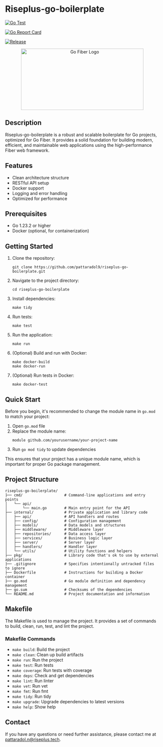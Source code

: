 # Riseplus-go-boilerplate

[![Go Test](https://github.com/pattaradol9/riseplus-go-boilerplate/actions/workflows/go-test.yml/badge.svg)](https://github.com/pattaradol9/riseplus-go-boilerplate/actions/workflows/go-test.yml)

[![Go Report Card](https://goreportcard.com/badge/github.com/pattaradol9/riseplus-go-boilerplate)](https://goreportcard.com/report/github.com/pattaradol9/riseplus-go-boilerplate)

[![Release](https://img.shields.io/github/v/release/pattaradol9/riseplus-go-boilerplate.svg)](https://github.com/pattaradol9/riseplus-go-boilerplate/releases)

<p align="center">
  <img src="https://gofiber.io/assets/images/logo.svg" alt="Go Fiber Logo" width="400" height="200">
</p>

## Description

Riseplus-go-boilerplate is a robust and scalable boilerplate for Go projects, optimized for Go Fiber. It provides a solid foundation for building modern, efficient, and maintainable web applications using the high-performance Fiber web framework.

## Features

- Clean architecture structure
- RESTful API setup
- Docker support
- Logging and error handling
- Optimized for performance

## Prerequisites

- Go 1.23.2 or higher
- Docker (optional, for containerization)

## Getting Started

1. Clone the repository:

   ```
   git clone https://github.com/pattaradol9/riseplus-go-boilerplate.git
   ```

2. Navigate to the project directory:

   ```
   cd riseplus-go-boilerplate
   ```

3. Install dependencies:

   ```
   make tidy
   ```

4. Run tests:

   ```
   make test
   ```

5. Run the application:

   ```
   make run
   ```

6. (Optional) Build and run with Docker:

   ```
   make docker-build
   make docker-run
   ```

7. (Optional) Run tests in Docker:
   ```
   make docker-test
   ```

## Quick Start

Before you begin, it's recommended to change the module name in `go.mod` to match your project:

1. Open `go.mod` file
2. Replace the module name:
   ```
   module github.com/yourusername/your-project-name
   ```
3. Run `go mod tidy` to update dependencies

This ensures that your project has a unique module name, which is important for proper Go package management.

## Project Structure

```
riseplus-go-boilerplate/
├── cmd/                   # Command-line applications and entry points
│   └── api/
│       └── main.go        # Main entry point for the API
├── internal/              # Private application and library code
│   ├── api/               # API handlers and routes
│   ├── config/            # Configuration management
│   ├── models/            # Data models and structures
│   ├── middleware/        # Middleware layer
│   ├── repositories/      # Data access layer
│   ├── services/          # Business logic layer
│   ├── server/            # Server layer
│   ├── handlers/          # Handler layer
│   └── utils/             # Utility functions and helpers
├── pkg/                   # Library code that's ok to use by external applications
├── .gitignore             # Specifies intentionally untracked files to ignore
├── Dockerfile             # Instructions for building a Docker container
├── go.mod                 # Go module definition and dependency management
├── go.sum                 # Checksums of the dependencies
└── README.md              # Project documentation and information
```

## Makefile

The Makefile is used to manage the project. It provides a set of commands to build, clean, run, test, and lint the project.

### Makefile Commands

- `make build`: Build the project
- `make clean`: Clean up build artifacts
- `make run`: Run the project
- `make test`: Run tests
- `make coverage`: Run tests with coverage
- `make deps`: Check and get dependencies
- `make lint`: Run linter
- `make vet`: Run vet
- `make fmt`: Run fmt
- `make tidy`: Run tidy
- `make upgrade`: Upgrade dependencies to latest versions
- `make help`: Show help

## Contact

If you have any questions or need further assistance, please contact me at [pattaradol.n@riseplus.tech](mailto:pattaradol.n@riseplus.tech).
